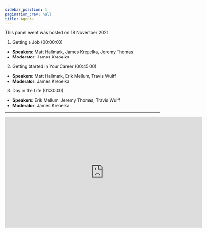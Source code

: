 ```yaml
---
sidebar_position: 1
pagination_prev: null
title: Agenda
---
```


This panel event was hosted on 18 November 2021.

1. Getting a Job (00:00:00)
- **Speakers**: Matt Hallmark, James Krepelka, Jeremy Thomas
- **Moderator**: James Krepelka
2. Getting Started in Your Career (00:45:00)
- **Speakers**: Matt Hallmark, Erik Mellum, Travis Wulff
- **Moderator**: James Krepelka
3. Day in the Life (01:30:00)
- **Speakers**: Erik Mellum, Jeremy Thomas, Travis Wulff
- **Moderator**: James Krepelka

---

<iframe title="Software Industry Panel, Fall 2021" src="https://www.3cmediasolutions.org/privid/363296?embed=&key=fa3572f6bf29c481a8c08732fff8e98e350be91d&width=640&height=360" width="640" height="360" scrolling="no" allowfullscreen frameborder="0"></iframe>
